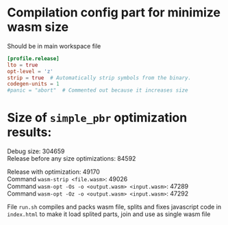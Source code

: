# Compilation config part for minimize wasm size

Should be in main workspace file

```toml
[profile.release]
lto = true
opt-level = 'z'
strip = true  # Automatically strip symbols from the binary.
codegen-units = 1
#panic = "abort"  # Commented out because it increases size
```

# Size of `simple_pbr` optimization results:

Debug size: 304659  
Release before any size optimizations: 84592

Release with optimization: 49170  
Command `wasm-strip <file.wasm>`: 49026  
Command `wasm-opt -Os -o <output.wasm> <input.wasm>`: 47289  
Command `wasm-opt -Oz -o <output.wasm> <input.wasm>`: 47292

File `run.sh` compiles and packs wasm file, splits and fixes javascript code in `index.html` to make it load splited parts, join and use as single wasm file
